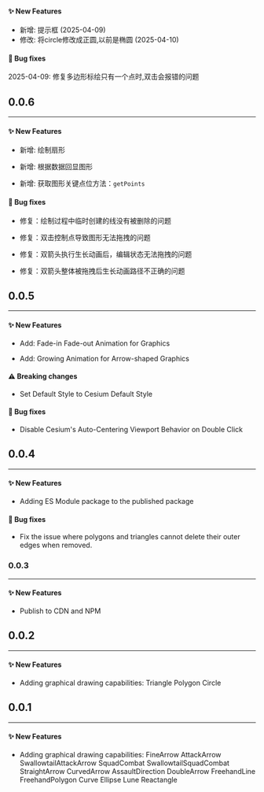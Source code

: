 



#### ✨ New Features

- 新增: 提示框 (2025-04-09)
- 修改: 将circle修改成正圆,以前是椭圆 (2025-04-10)


#### 🐞 Bug fixes

2025-04-09: 修复多边形标绘只有一个点时,双击会报错的问题


## 0.0.6

---

#### ✨ New Features

- 新增: 绘制扇形

- 新增: 根据数据回显图形

- 新增: 获取图形关键点位方法：`getPoints`


#### 🐞 Bug fixes

- 修复：绘制过程中临时创建的线没有被删除的问题

- 修复：双击控制点导致图形无法拖拽的问题

- 修复：双箭头执行生长动画后，编辑状态无法拖拽的问题

- 修复：双箭头整体被拖拽后生长动画路径不正确的问题


## 0.0.5

---

#### ✨ New Features

- Add: Fade-in Fade-out Animation for Graphics

- Add: Growing Animation for Arrow-shaped Graphics

#### ⚠️ Breaking changes 

- Set Default Style to Cesium Default Style

#### 🐞 Bug fixes

- Disable Cesium's Auto-Centering Viewport Behavior on Double Click


## 0.0.4

---

#### ✨ New Features

- Adding ES Module package to the published package

#### 🐞 Bug fixes

- Fix the issue where polygons and triangles cannot delete their outer edges when removed.

### 0.0.3

---

#### ✨ New Features

- Publish to CDN and NPM

## 0.0.2

---

#### ✨ New Features

- Adding graphical drawing capabilities:
Triangle
Polygon
Circle

## 0.0.1

---

#### ✨ New Features

- Adding graphical drawing capabilities:
  FineArrow
  AttackArrow
  SwallowtailAttackArrow
  SquadCombat
  SwallowtailSquadCombat
  StraightArrow
  CurvedArrow
  AssaultDirection
  DoubleArrow
  FreehandLine
  FreehandPolygon
  Curve
  Ellipse
  Lune
  Reactangle
